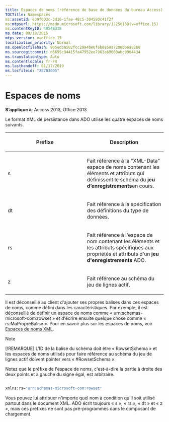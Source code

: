 ```yaml
---
title: Espaces de noms (référence de base de données du bureau Access)
TOCTitle: Namespaces
ms:assetid: e39f003c-3d16-1fae-48c5-304593c41f2f
ms:mtpsurl: https://msdn.microsoft.com/library/JJ250158(v=office.15)
ms:contentKeyID: 48548318
ms.date: 09/18/2015
mtps_version: v=office.15
localization_priority: Normal
ms.openlocfilehash: 905edba502fcc2994be6f6b8e50a7200b66a82b8
ms.sourcegitcommit: d6695c94415fa47952ee7961a69660abc0904434
ms.translationtype: Auto
ms.contentlocale: fr-FR
ms.lasthandoff: 01/17/2019
ms.locfileid: "28703005"
---
```

# <a name="namespaces"></a>Espaces de noms

**S’applique à**: Access 2013, Office 2013

Le format XML de persistance dans ADO utilise les quatre espaces de noms suivants.

<table>
<colgroup>
<col style="width: 50%" />
<col style="width: 50%" />
</colgroup>
<thead>
<tr class="header">
<th><p>Préfixe</p></th>
<th><p>Description</p></th>
</tr>
</thead>
<tbody>
<tr class="odd">
<td><p>s</p></td>
<td><p>Fait référence à la &quot;XML-Data&quot; espace de noms contenant les éléments et attributs qui définissent le schéma du <strong>jeu d’enregistrements</strong>en cours.</p></td>
</tr>
<tr class="even">
<td><p>dt</p></td>
<td><p>Fait référence à la spécification des définitions du type de données.</p></td>
</tr>
<tr class="odd">
<td><p>rs</p></td>
<td><p>Fait référence à l'espace de nom contenant les éléments et les attributs spécifiques aux propriétés et attributs d'un <strong>jeu d'enregistrements</strong> ADO.</p></td>
</tr>
<tr class="even">
<td><p>z</p></td>
<td><p>Fait référence au schéma du jeu de lignes actif.</p></td>
</tr>
</tbody>
</table>


Il est déconseillé au client d'ajouter ses propres balises dans ces espaces de noms, comme défini dans les caractéristiques. Par exemple, il est déconseillé de définir un espace de noms comme « urn:schemas-microsoft-com:rowset » et d'écrire ensuite quelque chose comme « rs:MaPropreBalise ». Pour en savoir plus sur les espaces de noms, voir [Espaces de noms XML](https://www.w3.org/tr/xml-names/).

> [!NOTE]
> [!REMARQUE] L'ID de la balise du schéma doit être « RowsetSchema » et les espaces de noms utilisés pour faire référence au schéma du jeu de lignes actif doivent pointer vers « #RowsetSchema ».

Notez que le préfixe de l'espace de noms, c'est-à-dire la partie à droite des deux points et à gauche du signe égal, est arbitraire.

```vb 
 
xmlns:rs="urn:schemas-microsoft-com:rowset" 
```

Vous pouvez lui attribuer n'importe quel nom à condition qu'il soit utilisé partout dans le document XML. ADO écrit toujours « s », « rs », « dt » et « z », mais ces préfixes ne sont pas pré-programmés dans le composant de chargement.



